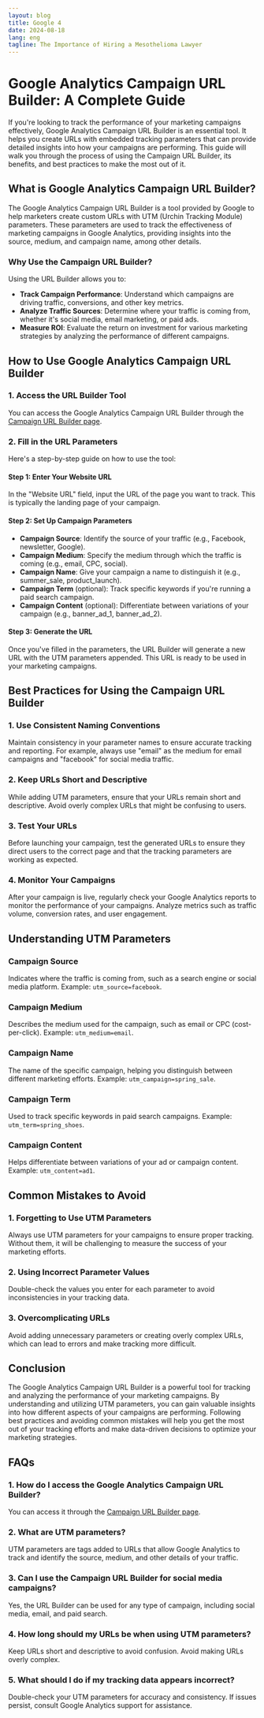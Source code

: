 ```yaml
---
layout: blog
title: Google 4
date: 2024-08-18
lang: eng
tagline: The Importance of Hiring a Mesothelioma Lawyer
---
```

<script async src="https://pagead2.googlesyndication.com/pagead/js/adsbygoogle.js?client=ca-pub-8370893026371321"
     crossorigin="anonymous"></script>
<!-- Display 2 -->
<ins class="adsbygoogle"
     style="display:block"
     data-ad-client="ca-pub-8370893026371321"
     data-ad-slot="4101050007"
     data-ad-format="auto"
     data-full-width-responsive="true"></ins>
<script>
     (adsbygoogle = window.adsbygoogle || []).push({});
</script>


# **Google Analytics Campaign URL Builder: A Complete Guide**

If you're looking to track the performance of your marketing campaigns effectively, Google Analytics Campaign URL Builder is an essential tool. It helps you create URLs with embedded tracking parameters that can provide detailed insights into how your campaigns are performing. This guide will walk you through the process of using the Campaign URL Builder, its benefits, and best practices to make the most out of it.

## **What is Google Analytics Campaign URL Builder?**

The Google Analytics Campaign URL Builder is a tool provided by Google to help marketers create custom URLs with UTM (Urchin Tracking Module) parameters. These parameters are used to track the effectiveness of marketing campaigns in Google Analytics, providing insights into the source, medium, and campaign name, among other details.

### **Why Use the Campaign URL Builder?**

Using the URL Builder allows you to:

- **Track Campaign Performance**: Understand which campaigns are driving traffic, conversions, and other key metrics.
- **Analyze Traffic Sources**: Determine where your traffic is coming from, whether it's social media, email marketing, or paid ads.
- **Measure ROI**: Evaluate the return on investment for various marketing strategies by analyzing the performance of different campaigns.

## **How to Use Google Analytics Campaign URL Builder**

### **1. Access the URL Builder Tool**

You can access the Google Analytics Campaign URL Builder through the [Campaign URL Builder page](https://ga-dev-tools.web.app/campaign-url-builder/).

### **2. Fill in the URL Parameters**

Here's a step-by-step guide on how to use the tool:

#### **Step 1: Enter Your Website URL**

In the "Website URL" field, input the URL of the page you want to track. This is typically the landing page of your campaign.

#### **Step 2: Set Up Campaign Parameters**

- **Campaign Source**: Identify the source of your traffic (e.g., Facebook, newsletter, Google).
- **Campaign Medium**: Specify the medium through which the traffic is coming (e.g., email, CPC, social).
- **Campaign Name**: Give your campaign a name to distinguish it (e.g., summer_sale, product_launch).
- **Campaign Term** (optional): Track specific keywords if you're running a paid search campaign.
- **Campaign Content** (optional): Differentiate between variations of your campaign (e.g., banner_ad_1, banner_ad_2).

#### **Step 3: Generate the URL**

Once you've filled in the parameters, the URL Builder will generate a new URL with the UTM parameters appended. This URL is ready to be used in your marketing campaigns.

## **Best Practices for Using the Campaign URL Builder**

### **1. Use Consistent Naming Conventions**

Maintain consistency in your parameter names to ensure accurate tracking and reporting. For example, always use "email" as the medium for email campaigns and "facebook" for social media traffic.

### **2. Keep URLs Short and Descriptive**

While adding UTM parameters, ensure that your URLs remain short and descriptive. Avoid overly complex URLs that might be confusing to users.

### **3. Test Your URLs**

Before launching your campaign, test the generated URLs to ensure they direct users to the correct page and that the tracking parameters are working as expected.

### **4. Monitor Your Campaigns**

After your campaign is live, regularly check your Google Analytics reports to monitor the performance of your campaigns. Analyze metrics such as traffic volume, conversion rates, and user engagement.

## **Understanding UTM Parameters**

### **Campaign Source**

Indicates where the traffic is coming from, such as a search engine or social media platform. Example: `utm_source=facebook`.

### **Campaign Medium**

Describes the medium used for the campaign, such as email or CPC (cost-per-click). Example: `utm_medium=email`.

### **Campaign Name**

The name of the specific campaign, helping you distinguish between different marketing efforts. Example: `utm_campaign=spring_sale`.

### **Campaign Term**

Used to track specific keywords in paid search campaigns. Example: `utm_term=spring_shoes`.

### **Campaign Content**

Helps differentiate between variations of your ad or campaign content. Example: `utm_content=ad1`.

## **Common Mistakes to Avoid**

### **1. Forgetting to Use UTM Parameters**

Always use UTM parameters for your campaigns to ensure proper tracking. Without them, it will be challenging to measure the success of your marketing efforts.

### **2. Using Incorrect Parameter Values**

Double-check the values you enter for each parameter to avoid inconsistencies in your tracking data.

### **3. Overcomplicating URLs**

Avoid adding unnecessary parameters or creating overly complex URLs, which can lead to errors and make tracking more difficult.

## **Conclusion**

The Google Analytics Campaign URL Builder is a powerful tool for tracking and analyzing the performance of your marketing campaigns. By understanding and utilizing UTM parameters, you can gain valuable insights into how different aspects of your campaigns are performing. Following best practices and avoiding common mistakes will help you get the most out of your tracking efforts and make data-driven decisions to optimize your marketing strategies.

## **FAQs**

### **1. How do I access the Google Analytics Campaign URL Builder?**

You can access it through the [Campaign URL Builder page](https://ga-dev-tools.web.app/campaign-url-builder/).

### **2. What are UTM parameters?**

UTM parameters are tags added to URLs that allow Google Analytics to track and identify the source, medium, and other details of your traffic.

### **3. Can I use the Campaign URL Builder for social media campaigns?**

Yes, the URL Builder can be used for any type of campaign, including social media, email, and paid search.

### **4. How long should my URLs be when using UTM parameters?**

Keep URLs short and descriptive to avoid confusion. Avoid making URLs overly complex.

### **5. What should I do if my tracking data appears incorrect?**

Double-check your UTM parameters for accuracy and consistency. If issues persist, consult Google Analytics support for assistance.